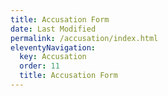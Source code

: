```yaml
---
title: Accusation Form
date: Last Modified
permalink: /accusation/index.html
eleventyNavigation:
  key: Accusation
  order: 11
  title: Accusation Form
---
```

<form>
</form>



